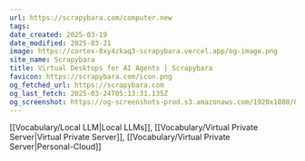 ```yaml
---
url: https://scrapybara.com/computer.new
tags: 
date_created: 2025-03-19
date_modified: 2025-03-21
image: https://cortex-8xy4zkaq3-scrapybara.vercel.app/og-image.png
site_name: Scrapybara
title: Virtual Desktops for AI Agents | Scrapybara
favicon: https://scrapybara.com/icon.png
og_fetched_url: https://scrapybara.com
og_last_fetch: 2025-03-24T05:13:31.135Z
og_screenshot: https://og-screenshots-prod.s3.amazonaws.com/1920x1080/80/false/6979915dd56ef312d91e18e3a18a209185da79e2582658d2dd321577e737f13b.jpeg
---
```

[[Vocabulary/Local LLM|Local LLMs]], [[Vocabulary/Virtual Private Server|Virtual Private Server]], [[Vocabulary/Virtual Private Server|Personal-Cloud]]

